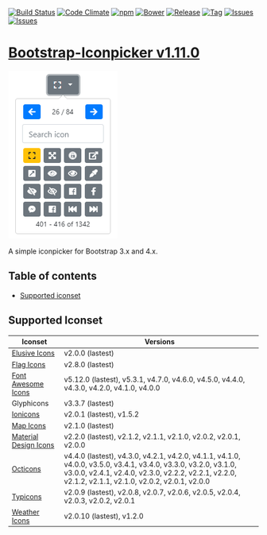 [![Build Status](https://travis-ci.org/DJStarCOM/bootstrap-iconpicker-latest.svg?branch=master)](https://travis-ci.org/DJStarCOM/bootstrap-iconpicker-latest)
[![Code Climate](https://codeclimate.com/github/DJStarCOM/bootstrap-iconpicker-latest/badges/gpa.svg)](https://codeclimate.com/github/DJStarCOM/bootstrap-iconpicker-latest)
[![npm](https://img.shields.io/npm/v/bootstrap-iconpicker-latest.svg)](https://npmjs.org/package/bootstrap-iconpicker-latest)
[![Bower](https://img.shields.io/bower/v/bootstrap-iconpicker-latest.svg)](https://bower.io/search/?q=bootstrap-iconpicker-latest)
[![Release](https://img.shields.io/github/release/DJStarCOM/bootstrap-iconpicker-latest.svg)](https://github.com/DJStarCOM/bootstrap-iconpicker-latest/releases)
[![Tag](https://img.shields.io/github/tag/DJStarCOM/bootstrap-iconpicker-latest.svg)](https://github.com/DJStarCOM/bootstrap-iconpicker-latest/tags)
[![Issues](https://img.shields.io/github/issues/DJStarCOM/bootstrap-iconpicker-latest.svg)](https://github.com/DJStarCOM/bootstrap-iconpicker-latest/issues?q=is%3Aopen)
[![Issues](https://img.shields.io/badge/license-MIT-red.svg)](https://github.com/DJStarCOM/bootstrap-iconpicker-latest/blob/master/LICENSE)

# [Bootstrap-Iconpicker v1.11.0](https://djstarcom.github.io/bootstrap-iconpicker-latest/)
![Iconpicker](../bootstrap-iconpicker_4x.png)

A simple iconpicker for Bootstrap 3.x and 4.x.

## Table of contents
- [Supported iconset](#supported-iconset)

## Supported Iconset
| Iconset | Versions |
| --- | --- |
| [Elusive Icons](https://press.codes/downloads/elusive-icons-webfont/) | v2.0.0 (lastest) |
| [Flag Icons](https://flag-icon-css.lip.is/) | v2.8.0 (lastest) |
| [Font Awesome Icons](https://fontawesome.io/) | v5.12.0 (lastest), v5.3.1, v4.7.0, v4.6.0, v4.5.0, v4.4.0, v4.3.0, v4.2.0, v4.1.0, v4.0.0 |
| Glyphicons | v3.3.7 (lastest) |
| [Ionicons](https://ionicons.com/) | v2.0.1 (lastest), v1.5.2 |
| [Map Icons](https://map-icons.com/) | v2.1.0 (lastest) |
| [Material Design Icons](https://zavoloklom.github.io/material-design-iconic-font/) | v2.2.0 (lastest), v2.1.2, v2.1.1, v2.1.0, v2.0.2, v2.0.1, v2.0.0 |
| [Octicons](https://octicons.github.com/) | v4.4.0 (lastest), v4.3.0, v4.2.1, v4.2.0, v4.1.1, v4.1.0, v4.0.0, v3.5.0, v3.4.1, v3.4.0, v3.3.0, v3.2.0, v3.1.0, v3.0.0, v2.4.1, v2.4.0, v2.3.0, v2.2.2, v2.2.1, v2.2.0, v2.1.2, v2.1.1, v2.1.0, v2.0.2, v2.0.1, v2.0.0 |
| [Typicons](https://typicons.com) | v2.0.9 (lastest), v2.0.8, v2.0.7, v2.0.6, v2.0.5, v2.0.4, v2.0.3, v2.0.2, v2.0.1 |
| [Weather Icons](https://erikflowers.github.io/weather-icons/) | v2.0.10 (lastest), v1.2.0 |
